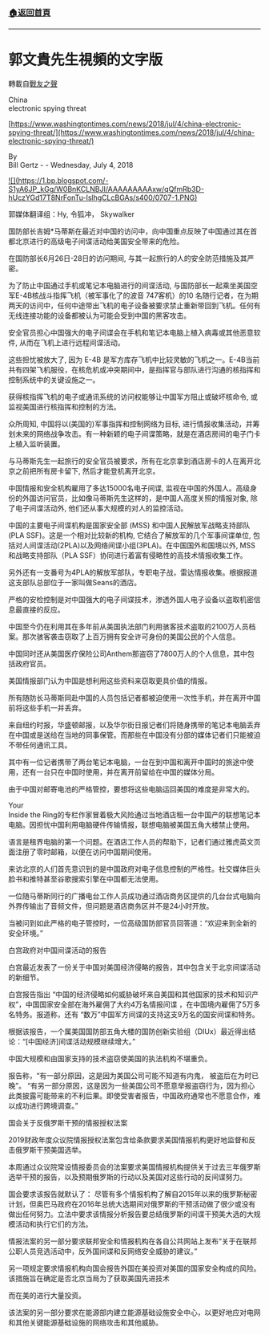 ###  [:house:返回首頁](https://github.com/ourhimalayas/txt)
---
# 郭文貴先生視頻的文字版
轉載自[戰友之聲](http://littleantvoice.blogspot.com)

China<br>electronic spying threat


[https://www.washingtontimes.com/news/2018/jul/4/china-electronic-spying-threat/](https://www.washingtontimes.com/news/2018/jul/4/china-electronic-spying-threat/)


By<br>Bill Gertz - - Wednesday, July 4, 2018

[!\[\](https://1.bp.blogspot.com/-S1yA6JP_kGg/W0BnKCLNBJI/AAAAAAAAAxw/qQfmRb3D-hUczYGd17T8NrFonTu-IslhgCLcBGAs/s400/0707-1.PNG)](https://1.bp.blogspot.com/-S1yA6JP_kGg/W0BnKCLNBJI/AAAAAAAAAxw/qQfmRb3D-hUczYGd17T8NrFonTu-IslhgCLcBGAs/s1600/0707-1.PNG)




郭媒体翻译组：Hy, 令狐冲， Skywalker



国防部长吉姆\*马蒂斯在最近对中国的访问中，向中国重点反映了中国通过其在首都北京进行的高级电子间谍活动给美国安全带来的危险。





在国防部长6月26日-28日的访问期间, 与其一起旅行的人的安全防范措施及其严密。





为了防止中国通过手机或笔记本电脑进行的间谍活动, 与国防部长一起乘坐美国空军E-4B核战斗指挥飞机（被军事化了的波音 747客机）的10 名随行记者，在为期两天的访问中，任何中途带出飞机的电子设备被要求禁止重新带回到飞机。任何有无线连接功能的设备都被认为可能会受到中国的黑客攻击。





安全官员担心中国强大的电子间谍会在手机和笔记本电脑上植入病毒或其他恶意软件, 从而在飞机上进行远程间谍活动。


这些担忧被放大了, 因为 E-4B 是军方库存飞机中比较灵敏的飞机之一。E-4B当前共有四架飞机服役，在核危机或冲突期间中，是指挥官与部队进行沟通的核指挥和控制系统中的关键设施之一。





获得核指挥飞机的电子或通讯系统的访问权能够让中国军方阻止或破坏核命令, 或监视美国进行核指挥和控制的方法。


众所周知, 中国将以(美国的)军事指挥和控制网络为目标, 进行情报收集活动，并筹划未来的网络战争攻击。有一种新颖的电子间谍策略，就是在酒店房间的电子门卡上植入监听装置。





与马蒂斯先生一起旅行的安全官员被要求，所有在北京拿到酒店房卡的人在离开北京之前把所有房卡留下, 然后才能登机离开北京。





中国情报和安全机构雇用了多达15000名电子间谍, 监视在中国的外国人。高级身份的外国访问官员，比如像马蒂斯先生这样的，是中国人高度关照的情报对象, 除了电子间谍活动外, 他们还从事大规模的对人的监控活动。


中国的主要电子间谍机构是国家安全部 (MSS) 和中国人民解放军战略支持部队(PLA SSF)。这是一个相对比较新的机构, 它结合了解放军的几个军事间谍单位, 包括对人间谍活动(2PLA)以及网络间谍小组(3PLA)。在中国国外和国境以外, MSS 和战略支持部队（PLA SSF）协同进行着富有侵略性的高技术情报收集工作。


另外还有一支番号为4PLA的解放军部队，专职电子战，雷达情报收集。根据报道这支部队总部位于一家叫做Seans的酒店。


严格的安检控制是对中国强大的电子间谍技术，渗透外国人电子设备以盗取机密信息最直接的反应。


中国至今仍在利用其在多年前从美国执法部门利用骇客技术盗取的2100万人员档案。那次骇客袭击窃取了上百万拥有安全许可身份的美国公民的个人信息。


中国同时还从美国医疗保险公司Anthem那盗窃了7800万人的个人信息，其中包括政府官员。


美国情报部门认为中国是想利用这些资料来窃取更具价值的情报。


所有随防长马蒂斯同赴中国的人员包括记者都被迫使用一次性手机，并在离开中国前将这些手机一并丢弃。


来自纽约时报，华盛顿邮报，以及华尔街日报记者们将随身携带的笔记本电脑丢弃在中国或是送给在当地的同事保管。而那些在中国没有分部的媒体记者们只能被迫不带任何通讯工具。


其中有一位记者携带了两台笔记本电脑，一台在到中国和离开中国时的旅途中使用，还有一台只在中国时使用，并在离开前留给在中国的媒体分局。


由于中国对邮寄电池的严格管控，要想将这些电脑运回美国的难度是非常大的。


Your<br>Inside the Ring的专栏作家冒着极大风险通过当地酒店租一台中国产的联想笔记本电脑。因担忧中国利用电脑硬件传输情报，联想电脑被美国五角大楼禁止使用。


语言是租界电脑的第一个问题。在酒店工作人员的帮助下，记者们通过雅虎英文页面注册了零时邮箱，以便在访问中国期间使用。


来访北京的人们首先意识到的是中国政府对电子信息控制的严格性。社交媒体巨头脸书和推特甚至谷歌搜索引擎在中国都无法使用。


一位随马蒂斯同行的广播电台工作人员成功通过酒店商务区提供的几台台式电脑向外界传输出了音频文件，但问题是酒店商务区并不是24小时开放。


当被问到如此严格的电子管控时，一位高级国防部官员回答道：“欢迎来到全新的安全环境。”


白宫政府对中国间谍活动的报告


白宫最近发表了一份关于中国对美国经济侵略的报告，其中包含关于北京间谍活动的新细节。


白宫报告指出 “中国的经济侵略如何威胁破坏来自美国和其他国家的技术和知识产权”，中国国家安全部在海外雇佣了大约4万名情报间谍 ，在中国境内雇佣了5万多名特务。报道称，还有 “数万”中国军方间谍的支持这支9万名的国安间谍和特务。


根据该报告，一个属美国国防部五角大楼的国防创新实验组（DIUx）最近得出结论：“[中国经济]间谍活动规模继续增大。”


中国大规模和由国家支持的技术盗窃使美国的执法机构不堪重负。


报告称，“有一部分原因，这是因为美国公司可能不知道有内鬼， 被盗后在为时已晚”。 “有另一部分原因，这是因为一些美国公司不愿意举报盗窃行为，因为担心此类披露可能带来的不利后果。即使受害者报告，中国政府通常也不愿意合作，难以成功进行跨境调查。”


国会关于反俄罗斯干预的情报授权法案


2019财政年度众议院情报授权法案包含给条款要求美国情报机构更好地监督和反击俄罗斯干预美国选举。


本周通过众议院常设情报委员会的法案要求美国情报机构提供关于过去三年俄罗斯选举干预的报告，以及预期俄罗斯的行动以及美国对这些行动的反间谍努力。


国会要求该报告就默认了： 尽管有多个情报机构了解自2015年以来的俄罗斯秘密计划，但奥巴马政府在2016年总统大选期间对俄罗斯的干预活动做了很少或没有做出任何努力。立法中要求该情报分析报告要总结俄罗斯的间谍干预美大选的大规模活动和执行它们的方法。


情报法案的另一部分要求联邦安全和情报机构在各自公共网站上发布“关于在联邦公职人员竞选活动中，反外国间谍和反网络安全威胁的建议。”


另一项规定要求情报机构向国会报告外国在美投资对美国的国家安全构成的风险。该措施旨在确定是否北京当局为了获取美国先进技术


而在美的进行大量投资。


该法案的另一部分要求在能源部内建立能源基础设施安全中心，以更好地应对电网和其他关键能源基础设施的网络攻击和其他威胁。
